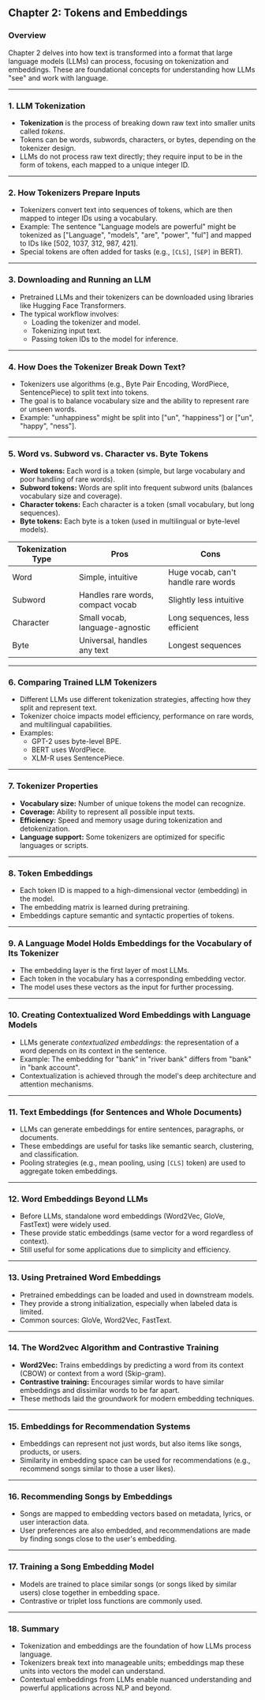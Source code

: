 ## Chapter 2: Tokens and Embeddings

### **Overview**

Chapter 2 delves into how text is transformed into a format that large language models (LLMs) can process, focusing on tokenization and embeddings. These are foundational concepts for understanding how LLMs "see" and work with language.

---

### **1. LLM Tokenization**

- **Tokenization** is the process of breaking down raw text into smaller units called *tokens*.
- Tokens can be words, subwords, characters, or bytes, depending on the tokenizer design.
- LLMs do not process raw text directly; they require input to be in the form of tokens, each mapped to a unique integer ID.

---

### **2. How Tokenizers Prepare Inputs**

- Tokenizers convert text into sequences of tokens, which are then mapped to integer IDs using a vocabulary.
- Example: The sentence "Language models are powerful" might be tokenized as ["Language", "models", "are", "power", "ful"] and mapped to IDs like [502, 1037, 312, 987, 421].
- Special tokens are often added for tasks (e.g., `[CLS]`, `[SEP]` in BERT).

---

### **3. Downloading and Running an LLM**

- Pretrained LLMs and their tokenizers can be downloaded using libraries like Hugging Face Transformers.
- The typical workflow involves:
  - Loading the tokenizer and model.
  - Tokenizing input text.
  - Passing token IDs to the model for inference.

---

### **4. How Does the Tokenizer Break Down Text?**

- Tokenizers use algorithms (e.g., Byte Pair Encoding, WordPiece, SentencePiece) to split text into tokens.
- The goal is to balance vocabulary size and the ability to represent rare or unseen words.
- Example: "unhappiness" might be split into ["un", "happiness"] or ["un", "happy", "ness"].

---

### **5. Word vs. Subword vs. Character vs. Byte Tokens**

- **Word tokens:** Each word is a token (simple, but large vocabulary and poor handling of rare words).
- **Subword tokens:** Words are split into frequent subword units (balances vocabulary size and coverage).
- **Character tokens:** Each character is a token (small vocabulary, but long sequences).
- **Byte tokens:** Each byte is a token (used in multilingual or byte-level models).

| Tokenization Type | Pros | Cons |
|-------------------|------|------|
| Word              | Simple, intuitive | Huge vocab, can't handle rare words |
| Subword           | Handles rare words, compact vocab | Slightly less intuitive |
| Character         | Small vocab, language-agnostic | Long sequences, less efficient |
| Byte              | Universal, handles any text | Longest sequences |

---

### **6. Comparing Trained LLM Tokenizers**

- Different LLMs use different tokenization strategies, affecting how they split and represent text.
- Tokenizer choice impacts model efficiency, performance on rare words, and multilingual capabilities.
- Examples:
  - GPT-2 uses byte-level BPE.
  - BERT uses WordPiece.
  - XLM-R uses SentencePiece.

---

### **7. Tokenizer Properties**

- **Vocabulary size:** Number of unique tokens the model can recognize.
- **Coverage:** Ability to represent all possible input texts.
- **Efficiency:** Speed and memory usage during tokenization and detokenization.
- **Language support:** Some tokenizers are optimized for specific languages or scripts.

---

### **8. Token Embeddings**

- Each token ID is mapped to a high-dimensional vector (embedding) in the model.
- The embedding matrix is learned during pretraining.
- Embeddings capture semantic and syntactic properties of tokens.

---

### **9. A Language Model Holds Embeddings for the Vocabulary of Its Tokenizer**

- The embedding layer is the first layer of most LLMs.
- Each token in the vocabulary has a corresponding embedding vector.
- The model uses these vectors as the input for further processing.

---

### **10. Creating Contextualized Word Embeddings with Language Models**

- LLMs generate *contextualized embeddings*: the representation of a word depends on its context in the sentence.
- Example: The embedding for "bank" in "river bank" differs from "bank" in "bank account".
- Contextualization is achieved through the model's deep architecture and attention mechanisms.

---

### **11. Text Embeddings (for Sentences and Whole Documents)**

- LLMs can generate embeddings for entire sentences, paragraphs, or documents.
- These embeddings are useful for tasks like semantic search, clustering, and classification.
- Pooling strategies (e.g., mean pooling, using `[CLS]` token) are used to aggregate token embeddings.

---

### **12. Word Embeddings Beyond LLMs**

- Before LLMs, standalone word embeddings (Word2Vec, GloVe, FastText) were widely used.
- These provide static embeddings (same vector for a word regardless of context).
- Still useful for some applications due to simplicity and efficiency.

---

### **13. Using Pretrained Word Embeddings**

- Pretrained embeddings can be loaded and used in downstream models.
- They provide a strong initialization, especially when labeled data is limited.
- Common sources: GloVe, Word2Vec, FastText.

---

### **14. The Word2vec Algorithm and Contrastive Training**

- **Word2Vec:** Trains embeddings by predicting a word from its context (CBOW) or context from a word (Skip-gram).
- **Contrastive training:** Encourages similar words to have similar embeddings and dissimilar words to be far apart.
- These methods laid the groundwork for modern embedding techniques.

---

### **15. Embeddings for Recommendation Systems**

- Embeddings can represent not just words, but also items like songs, products, or users.
- Similarity in embedding space can be used for recommendations (e.g., recommend songs similar to those a user likes).

---

### **16. Recommending Songs by Embeddings**

- Songs are mapped to embedding vectors based on metadata, lyrics, or user interaction data.
- User preferences are also embedded, and recommendations are made by finding songs close to the user's embedding.

---

### **17. Training a Song Embedding Model**

- Models are trained to place similar songs (or songs liked by similar users) close together in embedding space.
- Contrastive or triplet loss functions are commonly used.

---

### **18. Summary**

- Tokenization and embeddings are the foundation of how LLMs process language.
- Tokenizers break text into manageable units; embeddings map these units into vectors the model can understand.
- Contextual embeddings from LLMs enable nuanced understanding and powerful applications across NLP and beyond.
